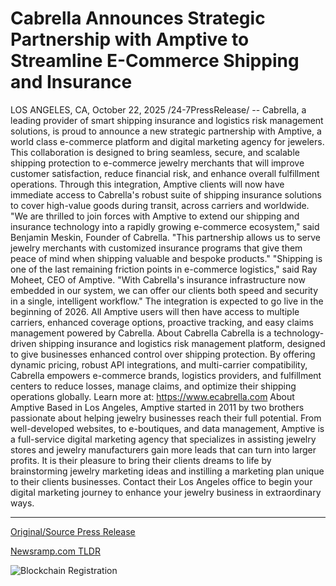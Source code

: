 # Cabrella Announces Strategic Partnership with Amptive to Streamline E-Commerce Shipping and Insurance

LOS ANGELES, CA, October 22, 2025 /24-7PressRelease/ -- Cabrella, a leading provider of smart shipping insurance and logistics risk management solutions, is proud to announce a new strategic partnership with Amptive, a world class e-commerce platform and digital marketing agency for jewelers.  This collaboration is designed to bring seamless, secure, and scalable shipping protection to e-commerce jewelry merchants that will improve customer satisfaction, reduce financial risk, and enhance overall fulfillment operations.  Through this integration, Amptive clients will now have immediate access to Cabrella's robust suite of shipping insurance solutions to cover high-value goods during transit, across carriers and worldwide.  "We are thrilled to join forces with Amptive to extend our shipping and insurance technology into a rapidly growing e-commerce ecosystem," said Benjamin Meskin, Founder of Cabrella. "This partnership allows us to serve jewelry merchants with customized insurance programs that give them peace of mind when shipping valuable and bespoke products."  "Shipping is one of the last remaining friction points in e-commerce logistics," said Ray Moheet, CEO of Amptive. "With Cabrella's insurance infrastructure now embedded in our system, we can offer our clients both speed and security in a single, intelligent workflow."  The integration is expected to go live in the beginning of 2026. All Amptive users will then have access to multiple carriers, enhanced coverage options, proactive tracking, and easy claims management powered by Cabrella.  About Cabrella Cabrella is a technology-driven shipping insurance and logistics risk management platform, designed to give businesses enhanced control over shipping protection. By offering dynamic pricing, robust API integrations, and multi-carrier compatibility, Cabrella empowers e-commerce brands, logistics providers, and fulfillment centers to reduce losses, manage claims, and optimize their shipping operations globally.  Learn more at: https://www.ecabrella.com  About Amptive Based in Los Angeles, Amptive started in 2011 by two brothers passionate about helping jewelry businesses reach their full potential. From well-developed websites, to e-boutiques, and data management, Amptive is a full-service digital marketing agency that specializes in assisting jewelry stores and jewelry manufacturers gain more leads that can turn into larger profits. It is their pleasure to bring their clients dreams to life by brainstorming jewelry marketing ideas and instilling a marketing plan unique to their clients businesses. Contact their Los Angeles office to begin your digital marketing journey to enhance your jewelry business in extraordinary ways. 

---

[Original/Source Press Release](https://www.24-7pressrelease.com/press-release/527905/cabrella-announces-strategic-partnership-with-amptive-to-streamline-e-commerce-shipping-and-insurance)
                    

[Newsramp.com TLDR](https://newsramp.com/curated-news/cabrella-amptive-partner-to-revolutionize-jewelry-e-commerce-shipping/bf68d84785287fa7f198c1eeba04253d) 

 

 



![Blockchain Registration](https://cdn.newsramp.app/24-7PressRelease/qrcode/2510/22/wolfSQ1O.webp)